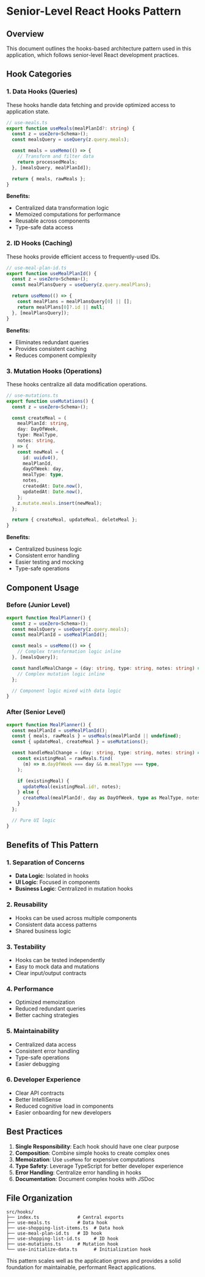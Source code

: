 # Senior-Level React Hooks Pattern

## Overview

This document outlines the hooks-based architecture pattern used in this application, which follows senior-level React development practices.

## Hook Categories

### 1. Data Hooks (Queries)

These hooks handle data fetching and provide optimized access to application state.

```typescript
// use-meals.ts
export function useMeals(mealPlanId?: string) {
  const z = useZero<Schema>();
  const mealsQuery = useQuery(z.query.meals);

  const meals = useMemo(() => {
    // Transform and filter data
    return processedMeals;
  }, [mealsQuery, mealPlanId]);

  return { meals, rawMeals };
}
```

**Benefits:**

- Centralized data transformation logic
- Memoized computations for performance
- Reusable across components
- Type-safe data access

### 2. ID Hooks (Caching)

These hooks provide efficient access to frequently-used IDs.

```typescript
// use-meal-plan-id.ts
export function useMealPlanId() {
  const z = useZero<Schema>();
  const mealPlansQuery = useQuery(z.query.mealPlans);

  return useMemo(() => {
    const mealPlans = mealPlansQuery[0] || [];
    return mealPlans[0]?.id || null;
  }, [mealPlansQuery]);
}
```

**Benefits:**

- Eliminates redundant queries
- Provides consistent caching
- Reduces component complexity

### 3. Mutation Hooks (Operations)

These hooks centralize all data modification operations.

```typescript
// use-mutations.ts
export function useMutations() {
  const z = useZero<Schema>();

  const createMeal = (
    mealPlanId: string,
    day: DayOfWeek,
    type: MealType,
    notes: string,
  ) => {
    const newMeal = {
      id: uuidv4(),
      mealPlanId,
      dayOfWeek: day,
      mealType: type,
      notes,
      createdAt: Date.now(),
      updatedAt: Date.now(),
    };
    z.mutate.meals.insert(newMeal);
  };

  return { createMeal, updateMeal, deleteMeal };
}
```

**Benefits:**

- Centralized business logic
- Consistent error handling
- Easier testing and mocking
- Type-safe operations

## Component Usage

### Before (Junior Level)

```typescript
export function MealPlanner() {
  const z = useZero<Schema>();
  const mealsQuery = useQuery(z.query.meals);
  const mealPlanId = useMealPlanId();

  const meals = useMemo(() => {
    // Complex transformation logic inline
  }, [mealsQuery]);

  const handleMealChange = (day: string, type: string, notes: string) => {
    // Complex mutation logic inline
  };

  // Component logic mixed with data logic
}
```

### After (Senior Level)

```typescript
export function MealPlanner() {
  const mealPlanId = useMealPlanId();
  const { meals, rawMeals } = useMeals(mealPlanId || undefined);
  const { updateMeal, createMeal } = useMutations();

  const handleMealChange = (day: string, type: string, notes: string) => {
    const existingMeal = rawMeals.find(
      (m) => m.dayOfWeek === day && m.mealType === type,
    );

    if (existingMeal) {
      updateMeal(existingMeal.id!, notes);
    } else {
      createMeal(mealPlanId!, day as DayOfWeek, type as MealType, notes);
    }
  };

  // Pure UI logic
}
```

## Benefits of This Pattern

### 1. Separation of Concerns

- **Data Logic**: Isolated in hooks
- **UI Logic**: Focused in components
- **Business Logic**: Centralized in mutation hooks

### 2. Reusability

- Hooks can be used across multiple components
- Consistent data access patterns
- Shared business logic

### 3. Testability

- Hooks can be tested independently
- Easy to mock data and mutations
- Clear input/output contracts

### 4. Performance

- Optimized memoization
- Reduced redundant queries
- Better caching strategies

### 5. Maintainability

- Centralized data access
- Consistent error handling
- Type-safe operations
- Easier debugging

### 6. Developer Experience

- Clear API contracts
- Better IntelliSense
- Reduced cognitive load in components
- Easier onboarding for new developers

## Best Practices

1. **Single Responsibility**: Each hook should have one clear purpose
2. **Composition**: Combine simple hooks to create complex ones
3. **Memoization**: Use `useMemo` for expensive computations
4. **Type Safety**: Leverage TypeScript for better developer experience
5. **Error Handling**: Centralize error handling in hooks
6. **Documentation**: Document complex hooks with JSDoc

## File Organization

```
src/hooks/
├── index.ts              # Central exports
├── use-meals.ts          # Data hook
├── use-shopping-list-items.ts  # Data hook
├── use-meal-plan-id.ts   # ID hook
├── use-shopping-list-id.ts     # ID hook
├── use-mutations.ts      # Mutation hook
└── use-initialize-data.ts      # Initialization hook
```

This pattern scales well as the application grows and provides a solid foundation for maintainable, performant React applications.
